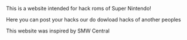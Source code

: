 This is a website intended for hack roms of Super Nintendo!

Here you can post your hacks our do dowload hacks of another peoples

This website was inspired by SMW Central
